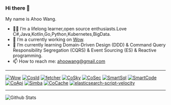 ### Hi there 👋

<!--
**Ahoo-Wang/Ahoo-Wang** is a ✨ _special_ ✨ repository because its `README.md` (this file) appears on your GitHub profile.

Here are some ideas to get you started:

- 🔭 I’m currently working on ...
- 🌱 I’m currently learning ...
- 👯 I’m looking to collaborate on ...
- 🤔 I’m looking for help with ...
- 💬 Ask me about ...
- 📫 How to reach me: ...
- 😄 Pronouns: ...
- ⚡ Fun fact: ...
-->

My name is Ahoo Wang.

- 👨‍💻 I’m a lifelong learner,open source enthusiasts.Love C#,Java,Kotlin,Go,Python,Kubernetes,BigData.
- 🔭 I’m a currently working on [Wow](https://github.com/Ahoo-Wang/Wow).
- 🌱 I’m currently learning Domain-Driven Design (DDD) & Command Query Responsibility Segregation
(CQRS) & Event Sourcing (ES) & Reactive programming.
- 📫 How to reach me: ahoowang@gmail.com

---

[![Wow](https://github-readme-stats.vercel.app/api/pin/?username=Ahoo-Wang&repo=Wow&description_lines_count=3)](https://github.com/Ahoo-Wang/Wow)
[![CosId](https://github-readme-stats.vercel.app/api/pin/?username=Ahoo-Wang&repo=CosId&description_lines_count=3)](https://github.com/Ahoo-Wang/CosId)
[![fetcher](https://github-readme-stats.vercel.app/api/pin/?username=Ahoo-Wang&repo=fetcher&description_lines_count=3)](https://github.com/Ahoo-Wang/fetcher)
[![CoSky](https://github-readme-stats.vercel.app/api/pin/?username=Ahoo-Wang&repo=CoSky&description_lines_count=3)](https://github.com/Ahoo-Wang/CoSky)
[![CoSec](https://github-readme-stats.vercel.app/api/pin/?username=Ahoo-Wang&repo=CoSec&description_lines_count=3)](https://github.com/Ahoo-Wang/CoSec)
[![SmartSql](https://github-readme-stats.vercel.app/api/pin/?username=Ahoo-Wang&repo=SmartSql&description_lines_count=3)](https://github.com/Ahoo-Wang/SmartSql)
[![SmartCode](https://github-readme-stats.vercel.app/api/pin/?username=Ahoo-Wang&repo=SmartCode&description_lines_count=3)](https://github.com/Ahoo-Wang/SmartCode)
[![CoApi](https://github-readme-stats.vercel.app/api/pin/?username=Ahoo-Wang&repo=CoApi&description_lines_count=3)](https://github.com/Ahoo-Wang/CoApi)
[![Simba](https://github-readme-stats.vercel.app/api/pin/?username=Ahoo-Wang&repo=Simba&description_lines_count=3)](https://github.com/Ahoo-Wang/Simba)
[![CoCache](https://github-readme-stats.vercel.app/api/pin/?username=Ahoo-Wang&repo=CoCache&description_lines_count=3)](https://github.com/Ahoo-Wang/CoCache)
[![elasticsearch-script-velocity](https://github-readme-stats.vercel.app/api/pin/?username=Ahoo-Wang&repo=elasticsearch-script-velocity&description_lines_count=3)](https://github.com/Ahoo-Wang/elasticsearch-script-velocity)

---

![Github Stats](https://github-readme-stats.vercel.app/api?username=Ahoo-Wang&show_icons=true)

